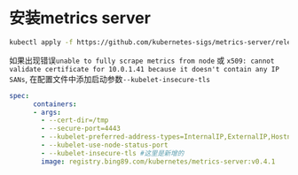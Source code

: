 # 安装metrics server

```bash
kubectl apply -f https://github.com/kubernetes-sigs/metrics-server/releases/latest/download/components.yaml
```

如果出现错误`unable to fully scrape metrics from node` 或 `x509: cannot validate certificate for 10.0.1.41 because it doesn't contain any IP SANs`, 在配置文件中添加启动参数`--kubelet-insecure-tls`

```yaml
spec:
      containers:
      - args:
        - --cert-dir=/tmp
        - --secure-port=4443
        - --kubelet-preferred-address-types=InternalIP,ExternalIP,Hostname
        - --kubelet-use-node-status-port
        - --kubelet-insecure-tls #这里是新增的
        image: registry.bing89.com/kubernetes/metrics-server:v0.4.1
```
